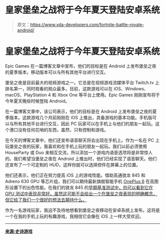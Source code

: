 # 皇家堡垒之战将于今年夏天登陆安卓系统

> 原文：<https://www.xda-developers.com/fortnite-battle-royale-android/>

# 皇家堡垒之战将于今年夏天登陆安卓系统

Epic Games 在一篇博客文章中宣布，他们的目标是在 Android 上发布堡垒之夜的夏季版本。移动版本可以与所有其他平台进行交互。

堡垒之夜是目前最大的视频游戏之一。它总是在视频游戏流媒体平台 Twitch.tv 上排名第一，同时观看的观众最多。目前，这款游戏可以在 iOS、Windows、macOS、PlayStation 4 和 Xbox One 等平台上使用。Epic Games 刚刚宣布将于今年夏天晚些时候登陆 Android。

在一篇博客文章中，该公司表示，他们的目标是在 Android 上发布堡垒之夜的夏季版本。这款游戏几个月前刚刚在 iOS 上推出，具备游戏的基本功能。手机版可以与所有其他平台进行交互，因此 PC 玩家可以在手机上与他们的朋友一起玩。这个港口没有任何花哨的东西，虽然，只有控制和游戏。

在今天的博客文章中，他们还宣布语音聊天将会出现在手机上。作为一名在 PC 上玩堡垒之夜的玩家，我喜欢和在手机上玩的朋友一起玩。我们以前必须使用 HouseParty 或 Duo 来相互交流，所以添加一个游戏内语音选项将是非常惊人的。我们希望当堡垒之夜在 Android 上推出时，他们已经实现了语音聊天。他们还宣布了一个可定制的 HUD，这样你就可以选择控件在屏幕上的位置。

他们还表示，他们正在努力提高 iOS 上的游戏性能。借助高通骁龙 845 和 Adreno 630 GPU 等芯片组，我们可以期待最新旗舰智能手机 [OnePlus 6](http://xda-developers.com/tag/oneplus-6) 在高图形设置下的出色性能。在我们的骁龙 845 的[早期基准测试中，你可以看到它在 GPU 测试中表现非常好。虽然这可能不会给出一个在堡垒之夜表现的明确概念，但它给了我们一个很好的想法去期待什么。](https://www.xda-developers.com/qualcomm-snapdragon-845-hands-on-benchmarks-first-impressions/)

作为一名游戏玩家，我迫不及待地想看到堡垒之夜移动在安卓系统上发布。这将是一个在我的手机上玩的有趣游戏，我相信它会像在 iOS 上一样大受欢迎。

* * *

[**来源:史诗游戏**](https://www.epicgames.com/fortnite/en-US/news/state-of-mobile)